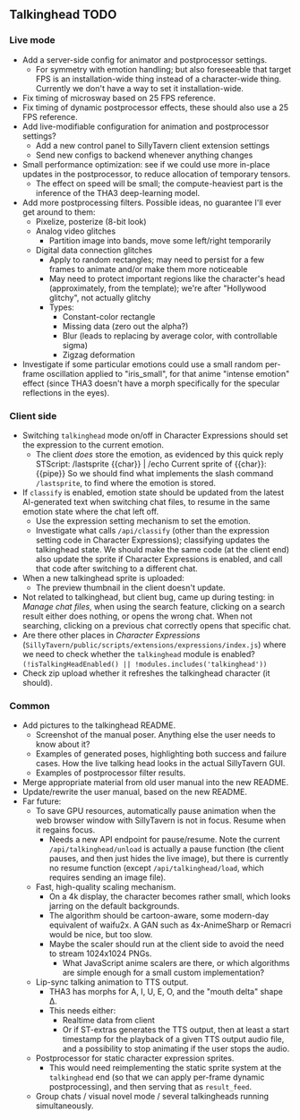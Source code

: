 ## Talkinghead TODO

### Live mode

- Add a server-side config for animator and postprocessor settings.
  - For symmetry with emotion handling; but also foreseeable that target FPS is an installation-wide thing instead of a character-wide thing.
    Currently we don't have a way to set it installation-wide.
- Fix timing of microsway based on 25 FPS reference.
- Fix timing of dynamic postprocessor effects, these should also use a 25 FPS reference.
- Add live-modifiable configuration for animation and postprocessor settings?
  - Add a new control panel to SillyTavern client extension settings
  - Send new configs to backend whenever anything changes
- Small performance optimization: see if we could use more in-place updates in the postprocessor, to reduce allocation of temporary tensors.
  - The effect on speed will be small; the compute-heaviest part is the inference of the THA3 deep-learning model.
- Add more postprocessing filters. Possible ideas, no guarantee I'll ever get around to them:
  - Pixelize, posterize (8-bit look)
  - Analog video glitches
    - Partition image into bands, move some left/right temporarily
  - Digital data connection glitches
    - Apply to random rectangles; may need to persist for a few frames to animate and/or make them more noticeable
    - May need to protect important regions like the character's head (approximately, from the template); we're after "Hollywood glitchy", not actually glitchy
    - Types:
      - Constant-color rectangle
      - Missing data (zero out the alpha?)
      - Blur (leads to replacing by average color, with controllable sigma)
      - Zigzag deformation
- Investigate if some particular emotions could use a small random per-frame oscillation applied to "iris_small",
  for that anime "intense emotion" effect (since THA3 doesn't have a morph specifically for the specular reflections in the eyes).

### Client side

- Switching `talkinghead` mode on/off in Character Expressions should set the expression to the current emotion.
  - The client *does* store the emotion, as evidenced by this quick reply STScript:
      /lastsprite {{char}} | /echo Current sprite of {{char}}: {{pipe}}
    So we should find what implements the slash command `/lastsprite`, to find where the emotion is stored.
- If `classify` is enabled, emotion state should be updated from the latest AI-generated text
  when switching chat files, to resume in the same emotion state where the chat left off.
  - Use the expression setting mechanism to set the emotion.
  - Investigate what calls `/api/classify` (other than the expression setting code in Character Expressions); classifying updates the talkinghead state.
    We should make the same code (at the client end) also update the sprite if Character Expressions is enabled, and call that code after switching to a different chat.
- When a new talkinghead sprite is uploaded:
  - The preview thumbnail in the client doesn't update.
- Not related to talkinghead, but client bug, came up during testing: in *Manage chat files*, when using the search feature,
  clicking on a search result either does nothing, or opens the wrong chat. When not searching, clicking on a previous chat
  correctly opens that specific chat.
- Are there other places in *Character Expressions* (`SillyTavern/public/scripts/extensions/expressions/index.js`)
  where we need to check whether the `talkinghead` module is enabled? `(!isTalkingHeadEnabled() || !modules.includes('talkinghead'))`
- Check zip upload whether it refreshes the talkinghead character (it should).

### Common

- Add pictures to the talkinghead README.
  - Screenshot of the manual poser. Anything else the user needs to know about it?
  - Examples of generated poses, highlighting both success and failure cases. How the live talking head looks in the actual SillyTavern GUI.
  - Examples of postprocessor filter results.
- Merge appropriate material from old user manual into the new README.
- Update/rewrite the user manual, based on the new README.
- Far future:
  - To save GPU resources, automatically pause animation when the web browser window with SillyTavern is not in focus. Resume when it regains focus.
    - Needs a new API endpoint for pause/resume. Note the current `/api/talkinghead/unload` is actually a pause function (the client pauses, and
      then just hides the live image), but there is currently no resume function (except `/api/talkinghead/load`, which requires sending an image file).
  - Fast, high-quality scaling mechanism.
    - On a 4k display, the character becomes rather small, which looks jarring on the default backgrounds.
    - The algorithm should be cartoon-aware, some modern-day equivalent of waifu2x. A GAN such as 4x-AnimeSharp or Remacri would be nice, but too slow.
    - Maybe the scaler should run at the client side to avoid the need to stream 1024x1024 PNGs.
      - What JavaScript anime scalers are there, or which algorithms are simple enough for a small custom implementation?
  - Lip-sync talking animation to TTS output.
    - THA3 has morphs for A, I, U, E, O, and the "mouth delta" shape Δ.
    - This needs either:
      - Realtime data from client
      - Or if ST-extras generates the TTS output, then at least a start timestamp for the playback of a given TTS output audio file,
        and a possibility to stop animating if the user stops the audio.
  - Postprocessor for static character expression sprites.
    - This would need reimplementing the static sprite system at the `talkinghead` end (so that we can apply per-frame dynamic postprocessing),
      and then serving that as `result_feed`.
  - Group chats / visual novel mode / several talkingheads running simultaneously.
